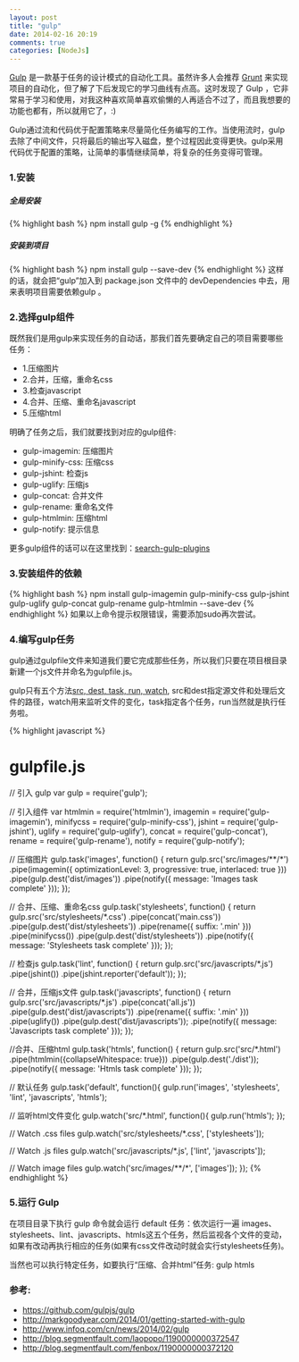 ```yaml
---
layout: post
title: "gulp"
date: 2014-02-16 20:19
comments: true
categories: [NodeJs]
---
```


[Gulp](https://github.com/gulpjs/gulp) 是一款基于任务的设计模式的自动化工具。虽然许多人会推荐 [Grunt](https://github.com/gruntjs/grunt) 来实现项目的自动化，但了解了下后发现它的学习曲线有点高。这时发现了 Gulp ，它非常易于学习和使用，对我这种喜欢简单喜欢偷懒的人再适合不过了，而且我想要的功能也都有，所以就用它了，:)

Gulp通过流和代码优于配置策略来尽量简化任务编写的工作。当使用流时，gulp去除了中间文件，只将最后的输出写入磁盘，整个过程因此变得更快。gulp采用代码优于配置的策略，让简单的事情继续简单，将复杂的任务变得可管理。

<!-- more -->

### 1.安装
##### 全局安装
{% highlight bash %}
npm install gulp -g
{% endhighlight %}
##### 安装到项目
{% highlight bash %}
npm install gulp --save-dev
{% endhighlight %}
这样的话，就会把“gulp”加入到 package.json 文件中的 devDependencies 中去，用来表明项目需要依赖gulp 。

### 2.选择gulp组件
既然我们是用gulp来实现任务的自动话，那我们首先要确定自己的项目需要哪些任务：

* 1.压缩图片
* 2.合并，压缩，重命名css
* 3.检查javascript
* 4.合并、压缩、重命名javascript
* 5.压缩html

明确了任务之后，我们就要找到对应的gulp组件:

* gulp-imagemin: 压缩图片
* gulp-minify-css: 压缩css
* gulp-jshint: 检查js
* gulp-uglify: 压缩js
* gulp-concat: 合并文件
* gulp-rename: 重命名文件
* gulp-htmlmin: 压缩html
* gulp-notify: 提示信息

更多gulp组件的话可以在这里找到：[search-gulp-plugins](http://gratimax.github.io/search-gulp-plugins/)

### 3.安装组件的依赖
{% highlight bash %}
npm install gulp-imagemin gulp-minify-css gulp-jshint gulp-uglify gulp-concat gulp-rename gulp-htmlmin --save-dev 
{% endhighlight %}
如果以上命令提示权限错误，需要添加sudo再次尝试。

### 4.编写gulp任务
gulp通过gulpfile文件来知道我们要它完成那些任务，所以我们只要在项目根目录新建一个js文件并命名为gulpfile.js。

gulp只有五个方法[src, dest, task, run, watch](https://github.com/gulpjs/gulp/blob/master/docs/API.md),  src和dest指定源文件和处理后文件的路径，watch用来监听文件的变化，task指定各个任务，run当然就是执行任务啦。

{% highlight javascript %}
# gulpfile.js
// 引入 gulp
var gulp = require('gulp'); 

// 引入组件
var htmlmin = require('htmlmin'),
    imagemin = require('gulp-imagemin'),
    minifycss = require('gulp-minify-css'),
    jshint = require('gulp-jshint'),
    uglify = require('gulp-uglify'),
    concat = require('gulp-concat'),
    rename = require('gulp-rename'),
    notify = require('gulp-notify');

// 压缩图片
gulp.task('images', function() {
  return gulp.src('src/images/**/*')
    .pipe(imagemin({ optimizationLevel: 3, progressive: true, interlaced: true }))
    .pipe(gulp.dest('dist/images'))
    .pipe(notify({ message: 'Images task complete' }));
});

// 合并、压缩、重命名css
gulp.task('stylesheets', function() {
  return gulp.src('src/stylesheets/*.css')
    .pipe(concat('main.css'))
    .pipe(gulp.dest('dist/stylesheets'))
    .pipe(rename({ suffix: '.min' }))
    .pipe(minifycss())
    .pipe(gulp.dest('dist/stylesheets'))
    .pipe(notify({ message: 'Stylesheets task complete' }));
});

// 检查js
gulp.task('lint', function() {
  return gulp.src('src/javascripts/*.js')
    .pipe(jshint())
    .pipe(jshint.reporter('default'));
});

// 合并，压缩js文件
gulp.task('javascripts', function() {
  return gulp.src('src/javascripts/*.js')
    .pipe(concat('all.js'))
    .pipe(gulp.dest('dist/javascripts'))
    .pipe(rename({ suffix: '.min' }))
    .pipe(uglify())
    .pipe(gulp.dest('dist/javascripts'));
    .pipe(notify({ message: 'Javascripts task complete' }));
});

//合并、压缩html
gulp.task('htmls', function() {
  return gulp.src('src/*.html')
    .pipe(htmlmin({collapseWhitespace: true}))
    .pipe(gulp.dest('./dist'));
    .pipe(notify({ message: 'Htmls task complete' }));
});

// 默认任务
gulp.task('default', function(){
  gulp.run('images', 'stylesheets', 'lint', 'javascripts', 'htmls');

  // 监听html文件变化
  gulp.watch('src/*.html', function(){
    gulp.run('htmls');
  });

  // Watch .css files
  gulp.watch('src/stylesheets/*.css', ['stylesheets']);

  // Watch .js files
  gulp.watch('src/javascripts/*.js', ['lint', 'javascripts']);

  // Watch image files
  gulp.watch('src/images/**/*', ['images']);
});
{% endhighlight %}

### 5.运行 Gulp
在项目目录下执行 gulp 命令就会运行 default 任务：依次运行一遍 images、stylesheets、lint、javascripts、htmls这五个任务，然后监视各个文件的变动，如果有改动再执行相应的任务(如果有css文件改动时就会实行stylesheets任务)。

当然也可以执行特定任务，如要执行“压缩、合并html”任务: gulp htmls


### 参考:
* https://github.com/gulpjs/gulp
* http://markgoodyear.com/2014/01/getting-started-with-gulp
* http://www.infoq.com/cn/news/2014/02/gulp
* http://blog.segmentfault.com/laopopo/1190000000372547
* http://blog.segmentfault.com/fenbox/1190000000372120
